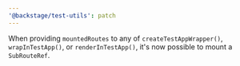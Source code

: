 ```yaml
---
'@backstage/test-utils': patch
---
```


When providing `mountedRoutes` to any of `createTestAppWrapper()`, `wrapInTestApp()`, or `renderInTestApp()`, it's now possible to mount a `SubRouteRef`.
